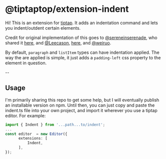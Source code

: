 # @tiptaptop/extension-indent

Hi! This is an extension for [tiptap](https://github.com/ueberdosis/tiptap). It adds an indentation command and lets you indent/outdent certain elements.

Credit for original implementation of this goes to [@sereneinserenade](https://github.com/sereneinserenade), who shared it [here](https://github.com/ueberdosis/tiptap/issues/1036), and [@Leecason](https://github.com/Leecason), [here](https://github.com/Leecason/element-tiptap/blob/b2cb42f683d868ef901f1233ddab591a5aa11824/src/utils/indent.ts), and [@weiruo](https://www.npmjs.com/package/@weiruo/tiptap-extension-indent?activeTab=readme).

By default, `paragraph` and `listItem` types can have indentation applied. The way the are applied is simple, it just adds a `padding-left` css property to the element in question.

--

## Usage

I'm primarily sharing this repo to get some help, but I will eventually publish an installable version on npm. Until then, you can just copy and paste the indent.ts file into your own project, and import it wherever you use a tiptap editor. For example:

```ts
import { Indent } from '...path...to/indent';
...
const editor  = new Editor({
      extensions: [
          Indent,
      ],
});
```
